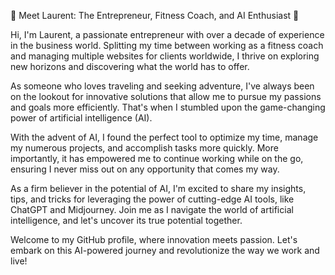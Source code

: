 🌟 Meet Laurent: The Entrepreneur, Fitness Coach, and AI Enthusiast 🌟

Hi, I'm Laurent, a passionate entrepreneur with over a decade of experience in the business world. Splitting my time between working as a fitness coach and managing multiple websites for clients worldwide, I thrive on exploring new horizons and discovering what the world has to offer.

As someone who loves traveling and seeking adventure, I've always been on the lookout for innovative solutions that allow me to pursue my passions and goals more efficiently. That's when I stumbled upon the game-changing power of artificial intelligence (AI).

With the advent of AI, I found the perfect tool to optimize my time, manage my numerous projects, and accomplish tasks more quickly. More importantly, it has empowered me to continue working while on the go, ensuring I never miss out on any opportunity that comes my way.

As a firm believer in the potential of AI, I'm excited to share my insights, tips, and tricks for leveraging the power of cutting-edge AI tools, like ChatGPT and Midjourney. Join me as I navigate the world of artificial intelligence, and let's uncover its true potential together.

Welcome to my GitHub profile, where innovation meets passion. Let's embark on this AI-powered journey and revolutionize the way we work and live!
